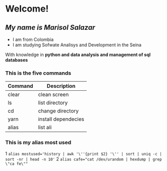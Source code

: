 # Welcome!
## _My name is Marisol Salazar_

- I am from Colombia
- I am studying Sofwate Analisys and Development in the Seina

With knowledge in **python and data analysis and management of sql databases**

### This is the five commands
| Command | Description         |
| ------- | -----------         |
| clear   | clean screen        |
|  ls     | list directory      |
|  cd     | change directory    |
| yarn    | install dependecies |
| alias   | list ali            |

### This is my alias most used
1 ``` alias mostused='history | awk '\''{print $2} '\'' | sort | uniq -c | sort -nr | head -n 10' ```
2 ``` alias cafe="cat /dev/urandom | hexdump | grep \"ca fe\"" ```
